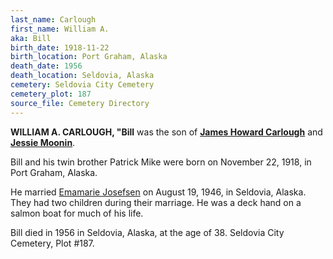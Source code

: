 ```yaml
---
last_name: Carlough
first_name: William A.
aka: Bill
birth_date: 1918-11-22
birth_location: Port Graham, Alaska
death_date: 1956
death_location: Seldovia, Alaska
cemetery: Seldovia City Cemetery
cemetery_plot: 187
source_file: Cemetery Directory
---
```


**WILLIAM A. CARLOUGH, "Bill** was the son of [**James Howard Carlough**](./Carlough_James_Howard.md) 
and [**Jessie Moonin**](./Barnhardt_Jessie_Moonin.md). 

Bill and his twin brother Patrick Mike were born on
November 22, 1918, in Port Graham, Alaska. 

He married [Emamarie Josefsen](../_families/Josefsen_Family.md) 
on August 19, 1946, in Seldovia, Alaska.  They had two children during their marriage. He was a deck hand on a
salmon boat for much of his life. 

Bill died in 1956 in Seldovia, Alaska,
at the age of 38. Seldovia City Cemetery, Plot \#187.

